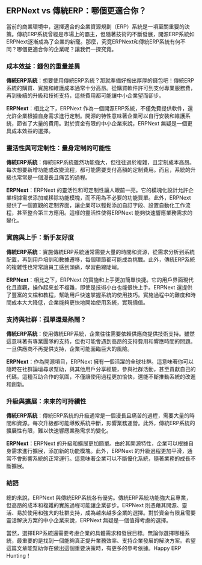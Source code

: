## ERPNext vs 傳統ERP：哪個更適合你？

當前的商業環境中，選擇適合的企業資源規劃（ERP）系統是一項至關重要的決策。傳統ERP系統曾經是市場上的霸主，但隨著技術的不斷發展，開源ERP系統如ERPNext逐漸成為了企業的新寵。那麼，究竟ERPNext和傳統ERP系統有何不同？哪個更適合你的企業呢？讓我們一探究竟。

### 成本效益：錢包的重量差異

**傳統ERP系統**：想要使用傳統ERP系統？那就準備好掏出厚厚的錢包吧！傳統ERP系統的購買、實施和維護成本通常十分高昂。從購買軟件許可到支付專業服務費，再到後續的升級和技術支持，這些費用都可能讓中小企業望而卻步。

**ERPNext**：相比之下，ERPNext 作為一個開源ERP系統，不僅免費提供軟件，還允許企業根據自身需求進行定制。開源的特性意味著企業可以自行安裝和維護系統，節省了大量的費用。對於資金有限的中小企業來說，ERPNext 無疑是一個更具成本效益的選擇。

### 靈活性與可定制性：量身定制的可能性

**傳統ERP系統**：傳統ERP系統雖然功能強大，但往往過於複雜，且定制成本高昂。每次想要新增功能或改變流程，都可能需要支付高額的定制費用。而且，系統的升級也常常是一個漫長且痛苦的過程。

**ERPNext**：ERPNext 的靈活性和可定制性讓人眼前一亮。它的模塊化設計允許企業根據需求添加或移除功能模塊，而不用為不必要的功能買單。此外，ERPNext 提供了一個直觀的定制界面，讓企業可以輕鬆添加自訂字段、設置自動化工作流程，甚至整合第三方應用。這樣的靈活性使得ERPNext 能夠快速響應業務需求的變化。

### 實施與上手：新手友好度

**傳統ERP系統**：實施傳統ERP系統通常需要大量的時間和資源，從需求分析到系統配置，再到用戶培訓和數據遷移，每個環節都可能成為挑戰。此外，傳統ERP系統的複雜性也常常讓員工感到頭痛，學習曲線陡峭。

**ERPNext**：相比之下，ERPNext 的實施和上手更加簡單快捷。它的用戶界面現代化且直觀，操作起來並不複雜，即使是技術小白也能很快上手。ERPNext 還提供了豐富的文檔和教程，幫助用戶快速掌握系統的使用技巧。實施過程中的難度和時間成本大大降低，企業能夠更快地開始使用系統，實現價值。

### 支持與社群：孤單還是熱鬧？

**傳統ERP系統**：使用傳統ERP系統，企業往往需要依賴供應商提供技術支持。雖然這意味著有專業團隊的支持，但也可能會遇到高昂的支持費用和響應時間的問題。一旦供應商不再提供支持，企業可能面臨巨大的風險。

**ERPNext**：作為開源項目，ERPNext 擁有一個活躍的全球社群。這意味著你可以隨時在社群論壇尋求幫助，與其他用戶分享經驗，參與社群活動，甚至貢獻自己的代碼。這種互助合作的氛圍，不僅讓使用過程更加愉快，還能不斷推動系統的改進和創新。

### 升級與擴展：未來的可持續性

**傳統ERP系統**：傳統ERP系統的升級通常是一個漫長且痛苦的過程，需要大量的時間和資源。每次升級都可能導致系統中斷，影響業務運營。此外，傳統ERP系統的擴展性有限，難以快速響應業務需求的變化。

**ERPNext**：ERPNext 的升級和擴展更加簡單。由於其開源特性，企業可以根據自身需求進行擴展，添加新的功能模塊。此外，ERPNext 的升級過程更加平滑，通常不會影響系統的正常運行。這意味著企業可以不斷優化系統，隨著業務的成長不斷擴展。

### 結語

總的來說，ERPNext 與傳統ERP系統各有優劣。傳統ERP系統功能強大且專業，但高昂的成本和複雜的實施過程可能讓企業卻步。ERPNext 則憑藉其開源、靈活、易於使用和強大的社群支持，成為越來越多企業的選擇。對於資金有限且需要靈活解決方案的中小企業來說，ERPNext 無疑是一個值得考慮的選擇。

當然，選擇ERP系統還需要考慮企業的具體需求和發展目標。無論你選擇哪種系統，最重要的是找到一個能夠真正提升業務效率、支持企業發展的解決方案。希望這篇文章能幫助你在做出這個重要決策時，有更多的參考依據。Happy ERP Hunting！
